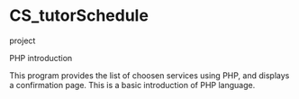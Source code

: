 # CS_tutorSchedule
project

PHP introduction

This program provides the list of choosen services using PHP, and displays a confirmation page. This is a basic introduction of 
PHP language. 
